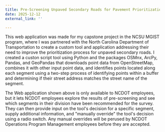 ```yaml
---
title: Pre-Screening Unpaved Secondary Roads for Pavement Prioritization
date: 2025-12-12
external_link: ''

---
```


This web application was made for my capstone project in the NCSU MGIST program, where I was partnered with the North Carolina Department of Transportation to create a custom tool and application addressing their need to improve the prioritization process for unpaved secondary roads. I created a custon script tool using Python and the packages OSMnx, ArcPy, Pandas, and GeoPandas that downloads point data from OpenStreetMap, combines it with other input point data, and identifies points located along each segment using a two-step process of identifying points within a buffer and determining if their street address matches the street name of the segment.

The Web application shown above is only available to NCDOT employees, but it lets NCDOT employees explore the results of pre-screening and see which segments in their division have been recommended for the survey. They can then provide input on the tool's decision for a specific segment, supply additional information, and "manually override" the tool's decision using a radio switch. Any manual overrides will be perused by NCDOT Operations Program Management employees before they are accepted.

<!--more-->
